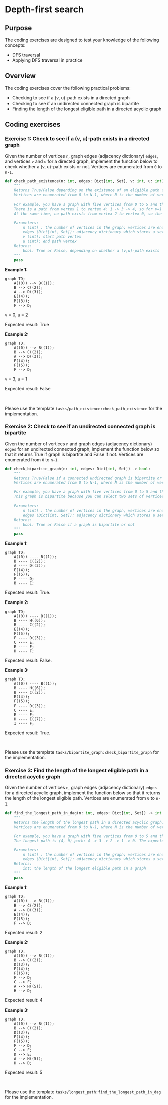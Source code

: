 # Depth-first search

## Purpose

The coding exercises are designed to test your knowledge of the following concepts:

* DFS traversal
* Applying DFS traversal in practice

## Overview

The coding exercises cover the following practical problems:
* Checking to see if a (v, u)-path exists in a directed graph
* Checking to see if an undirected connected graph is bipartite
* Finding the length of the longest eligible path in a directed acyclic graph

## Coding exercises

### Exercise 1: Check to see if a (v, u)-path exists in a directed graph

Given the number of vertices `n`, graph edges (adjacency dictionary) `edges`, and vertices `v` and `u` for a directed graph, implement the function below to check whether a (v, u)-path exists or not. Vertices are enumerated from `0` to `n-1`.

```python
def check_path_existence(n: int, edges: Dict[int, Set], v: int, u: int) -> bool:
    """
    Returns True/False depending on the existence of an eligible path from vertex v to vertex u in a directed graph.
    Vertices are enumerated from 0 to N-1, where N is the number of vertices.

    For example, you have a graph with five vertices from 0 to 5 and the edges {1: {0, 3}, 0: {2}, 3: {4}}.
    There is a path from vertex 1 to vertex 4: 1 -> 3 -> 4, so for v=1 and u=4, the function should return True.
    At the same time, no path exists from vertex 2 to vertex 0, so the expected result is False.

    Parameters:
        n (int) : the number of vertices in the graph; vertices are enumerated from 0 to n-1
        edges (Dict[int, Set]): adjacency dictionary which stores a set of adjacent vertices for each vertex
        v (int): start path vertex
        u (int): end path vertex
    Returns:
        bool: True or False, depending on whether a (v,u)-path exists
    """
    pass
```

**Example 1:**
```mermaid
graph TD;
    A((0)) --> B((1));
    B --> C((2));
    A --> D((3));
    E((4));
    F((5));
    F --> D;
```
`v` = 0, `u` = 2

Expected result: True


**Example 2:**
```mermaid
graph TD;
    A((0)) --> B((1));
    B --> C((2));
    A --> D((3));
    E((4));
    F((5));
    F --> D;
```
`v` = 3, `u` = 1

Expected result: False

<br/>

Please use the template `tasks/path_existence:check_path_existence` for the implementation.

### Exercise 2: Check to see if an undirected connected graph is bipartite

Given the number of vertices `n` and graph edges (adjacency dictionary) `edges` for an undirected connected graph, implement the function below so that it returns True if graph is bipartite and False if not. Vertices are enumerated from `0` to `n-1`. 

```python
def check_bipartite_graph(n: int, edges: Dict[int, Set]) -> bool:
    """
    Returns True/False if a connected undirected graph is bipartite or not.
    Vertices are enumerated from 0 to N-1, where N is the number of vertices.

    For example, you have a graph with five vertices from 0 to 5 and the edges {0: {1}, 1: {0, 2}, 2: {1, 3}, 3: {2, 4}, 4: {3}.
    This graph is bipartite because you can select two sets of vertices, {0, 2, 4} and {1, 3}, that don't have inner edges.

    Parameters:
        n (int) : the number of vertices in the graph, vertices are enumerated from 0 to n-1
        edges (Dict[int, Set]): adjacency dictionary which stores a set of adjacent vertices for each vertex
    Returns:
        bool: True or False if a graph is bipartite or not
    """
    pass
```

**Example 1:**
```mermaid
graph TD;
    A((0)) ---- B((1));
    B ---- C((2));
    A ---- D((3));
    E((4));
    F((5));
    F ---- D;
    B ---- E;
```

Expected result: True.

**Example 2:**
```mermaid
graph TD;
    A((0)) ---- B((1));
    B ---- H((6));
    B ---- C((2));
    E((4));
    F((5));
    F ---- D((3));
    C ---- E;
    E ---- F;
    H ---- F;
```

Expected result: False.

**Example 3:**
```mermaid
graph TD;
    A((0)) ---- B((1));
    B ---- H((6));
    B ---- C((2));
    E((4));
    F((5));
    F ---- D((3));
    C ---- E;
    E ---- F;
    H ---- I((7));
    I ---- F;
```

Expected result: True.

<br/>

Please use the template `tasks/bipartite_graph:check_bipartite_graph` for the implementation.

### Exercise 3: Find the length of the longest eligible path in a directed acyclic graph

Given the number of vertices `n`, graph edges (adjacency dictionary) `edges` for a directed acyclic graph, implement the function below so that it returns the length of the longest eligible path. Vertices are enumerated from `0` to `n-1`.

```python
def find_the_longest_path_in_dag(n: int, edges: Dict[int, Set]) -> int:
    """
    Returns the length of the longest path in a directed acyclic graph.
    Vertices are enumerated from 0 to N-1, where N is the number of vertices.

    For example, you have a graph with five vertices from 0 to 5 and the edges {4: {3}, 3: {2}, 2: {1}, 1: {0}}.
    The longest path is (4, 0)-path: 4 -> 3 -> 2 -> 1 -> 0. The expected result is 4.

    Parameters:
        n (int) : the number of vertices in the graph; vertices are enumerated from 0 to n-1
        edges (Dict[int, Set]): adjacency dictionary which stores a set of adjacent vertices for each vertex
    Returns:
        int: the length of the longest eligible path in a graph
    """
    pass
```

**Example 1:**
```mermaid
graph TD;
    A((0)) --> B((1));
    B --> C((2));
    A --> D((3));
    E((4));
    F((5));
    F --> D;
```

Expected result: 2

**Example 2:**
```mermaid
graph TD;
    A((0)) --> B((1));
    B --> C((2));
    D((3));
    E((4));
    F((5));
    F --> D;
    C --> F;
    A --> H((5));
    H --> D;
```

Expected result: 4

**Example 3:**
```mermaid
graph TD;
    A((0)) --> B((1));
    B --> C((2));
    D((3));
    E((4));
    F((5));
    F --> D;
    C --> F;
    D --> E;
    A --> H((5));
    H --> D;
```

Expected result: 5

<br/>

Please use the template `tasks/longest_path:find_the_longest_path_in_dag` for the implementation.
